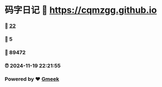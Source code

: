 # 码字日记 :link: https://cqmzgg.github.io 
### :page_facing_up: [22](https://cqmzgg.github.io/tag.html) 
### :speech_balloon: 5 
### :hibiscus: 89472 
### :alarm_clock: 2024-11-19 22:21:55 
### Powered by :heart: [Gmeek](https://github.com/Meekdai/Gmeek)
